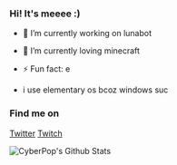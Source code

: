 ### Hi! It's meeee :)



- 🔭 I’m currently working on lunabot
- 🌱 I’m currently loving minecraft
- ⚡ Fun fact: e


- i use elementary os bcoz windows suc

### Find me on
[Twitter](https://twitter.com/thecyberpop)
[Twitch](https://twitch.tv/cyberpop_)

<img align="left" alt="CyberPop's Github Stats" src="https://github-readme-stats.vercel.app/api?username=cyber-pop&show_icons=true&hide_border=true&theme=radical" />
